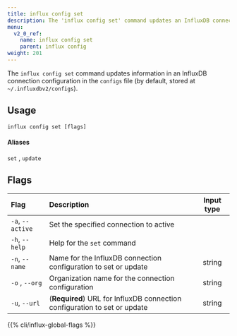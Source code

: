 ```yaml
---
title: influx config set
description: The 'influx config set' command updates an InfluxDB connection configuration.
menu:
  v2_0_ref:
    name: influx config set
    parent: influx config
weight: 201
---
```


The `influx config set` command updates information in an InfluxDB connection
configuration in the `configs` file (by default, stored at `~/.influxdbv2/configs`).

## Usage
```
influx config set [flags]
```

#### Aliases
`set` , `update`

## Flags
| Flag             | Description                                                               | Input type  |
|:----             |:-----------                                                               |:----------: |
| `-a`, `--active` | Set the specified connection to active                                    |             |
| `-h`, `--help`   | Help for the `set` command                                                |             |
| `-n`, `--name`   | Name for the InfluxDB connection configuration to set or update           | string      |
| `-o` , `--org`   | Organization name for the connection configuration                        | string      |
| `-u`, `--url`    | (**Required**) URL for InfluxDB connection configuration to set or update | string      |

{{% cli/influx-global-flags %}}
